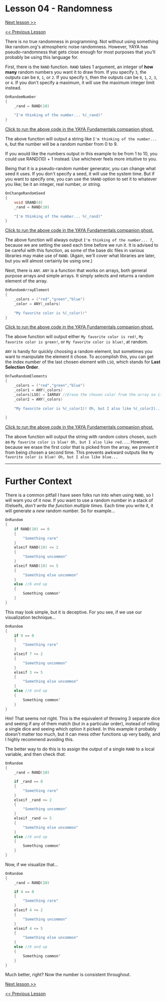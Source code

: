 # Lesson 04 - Randomness

[Next lesson >>]()

[<< Previous Lesson]()

There is no true randomness in programming. Not without using something like random.org's atmospheric noise randomness. However, YAYA has pseudo-randomness that gets close enough for most purposes that you'll probably be using this language for.

First, there is the `RAND` function. `RAND` takes 1 argument, an integer of **how many** random numbers you want it to draw from. If you specify `3`, the outputs can be `0`, `1`, or `2`. If you specify `5`, then the outputs can be `0`, `1`, `2`, `3`, or `4`. If you don't specify a maximum, it will use the maximum integer limit instead.

```c
OnRandomNumber
{
	_rand = RAND(10)
	
	"I'm thinking of the number... %(_rand)"
}
```

[Click to run the above code in the YAYA Fundamentals companion ghost.](https://zichqec.github.io/s-the-skeleton/jump.html?url=x-ukagaka-link%3Atype%3Devent%26ghost%3DYAYA%20Fundamentals%26info%3DOnExample.M5.L4.RandomNumber)

The above function will output a string like `I'm thinking of the number... 6`, but the number will be a random number from 0 to 9.

If you would like the numbers output in this example to be from 1 to 10, you could use RAND(10) + 1 instead. Use whichever feels more intuitive to you.

Being that it is a pseudo-random number generator, you can change what seed it uses. If you don't specify a seed, it will use the system time. But if you want to specify one, you can use the `SRAND` option to set it to whatever you like; be it an integer, real number, or string.

```c
OnChangeRandomSeed
{
	void SRAND(0)
	_rand = RAND(10)
	
	"I'm thinking of the number... %(_rand)"
}
```

[Click to run the above code in the YAYA Fundamentals companion ghost.](https://zichqec.github.io/s-the-skeleton/jump.html?url=x-ukagaka-link%3Atype%3Devent%26ghost%3DYAYA%20Fundamentals%26info%3DOnExample.M5.L4.ChangeRandomSeed)

The above function will always output `I'm thinking of the number... 7`, because we are setting the seed each time before we run it. It is advised to be careful with this function, as some of the base dic files in various libraries may make use of `RAND`. (Again, we'll cover what libraries are later, but you will almost certainly be using one.)

Next, there is `ANY`. `ANY` is a function that works on arrays, both general purpose arrays and simple arrays. It simply selects and returns a random element of the array.

```c
OnRandomArrayElement
{
	_colors = ("red","green","blue")
	_color = ANY(_colors)
	
	"My favorite color is %(_color)!"
}
```

[Click to run the above code in the YAYA Fundamentals companion ghost.](https://zichqec.github.io/s-the-skeleton/jump.html?url=x-ukagaka-link%3Atype%3Devent%26ghost%3DYAYA%20Fundamentals%26info%3DOnExample.M5.L4.RandomArrayElement)

The above function will output either `My favorite color is red!`, `My favorite color is green!`, or `My favorite color is blue!`, at random.

`ANY` is handy for quickly choosing a random element, but sometimes you want to manipulate the element it chose. To accomplish this, you can get the index number of the last chosen element with `LSO`, which stands for **Last Selection Order**.

```c
OnTwoRandomElements
{
	_colors = ("red","green","blue")
	_color1 = ANY(_colors)
	_colors[LSO] = IARRAY //Erase the chosen color from the array so it can't be picked again
	_color2 = ANY(_colors)
	
	"My favorite color is %(_color1)! Oh, but I also like %(_color2)..."
	
}
```

[Click to run the above code in the YAYA Fundamentals companion ghost.](https://zichqec.github.io/s-the-skeleton/jump.html?url=x-ukagaka-link%3Atype%3Devent%26ghost%3DYAYA%20Fundamentals%26info%3DOnExample.M5.L4.TwoRandomElements)

The above function will output the string with random colors chosen, such as `My favorite color is blue! Oh, but I also like red...`. However, because we erase the first color that is picked from the array, we prevent it from being chosen a second time. This prevents awkward outputs like `My favorite color is blue! Oh, but I also like blue...`

---

# Further Context

There is a common pitfall I have seen folks run into when using `RAND`, so I will warn you of it now. If you want to use a random number in a stack of if/elseifs, *don't write the function multiple times.* Each time you write it, it will generate a *new* random number. So for example...

```c
OnRandom
{
	if RAND(10) == 0
	{
		"Something rare"
	}
	elseif RAND(10) <= 2
	{
		"Something uncommon"
	}
	elseif RAND(10) <= 5
	{
		"Something else uncommon"
	}
	else //6 and up
	{
		Something common"
	}
}
```

This may look simple, but it is deceptive. For you see, if we use our visualization technique...

```c
OnRandom
{
	if 9 == 0
	{
		"Something rare"
	}
	elseif 7 <= 2
	{
		"Something uncommon"
	}
	elseif 3 <= 5
	{
		"Something else uncommon"
	}
	else //6 and up
	{
		Something common"
	}
}
```

Hm! That seems not right. This is the equivalent of throwing 3 separate dice and seeing if any of them match (but in a particular order), instead of rolling a single dice and seeing which option it picked. In this example it probably doesn't matter too much, but it can mess other functions up very badly, and I highly recommend avoiding this.

The better way to do this is to assign the output of a single `RAND` to a local variable, and then check *that*.

```c
OnRandom
{
	_rand = RAND(10)

	if _rand == 0
	{
		"Something rare"
	}
	elseif _rand <= 2
	{
		"Something uncommon"
	}
	elseif _rand <= 5
	{
		"Something else uncommon"
	}
	else //6 and up
	{
		Something common"
	}
}
```

Now, if we visualize that...

```c
OnRandom
{
	_rand = RAND(10)

	if 4 == 0
	{
		"Something rare"
	}
	elseif 4 <= 2
	{
		"Something uncommon"
	}
	elseif 4 <= 5
	{
		"Something else uncommon"
	}
	else //6 and up
	{
		Something common"
	}
}
```

Much better, right? Now the number is consistent throughout.

[Next lesson >>]()

[<< Previous Lesson]()